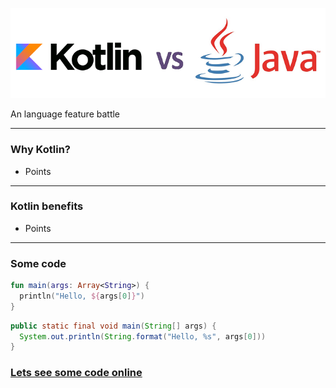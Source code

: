 ![Kotlin vs Java](https://github.com/manneohlund/kotlin-vs-java/blob/master/assets/kotlin-vs-java.png?raw=true)

An language feature battle

---

### Why Kotlin?

- Points

---

### Kotlin benefits

- Points

---

### Some code

```Kotlin
fun main(args: Array<String>) {
  println("Hello, ${args[0]}")
}
```

```java
public static final void main(String[] args) {
  System.out.println(String.format("Hello, %s", args[0]))
}
```

### [Lets see some code online](https://try.kotlinlang.org/#/Examples/Hello,%20world!/Reading%20a%20name%20from%20the%20command%20line/Reading%20a%20name%20from%20the%20command%20line.kt)
